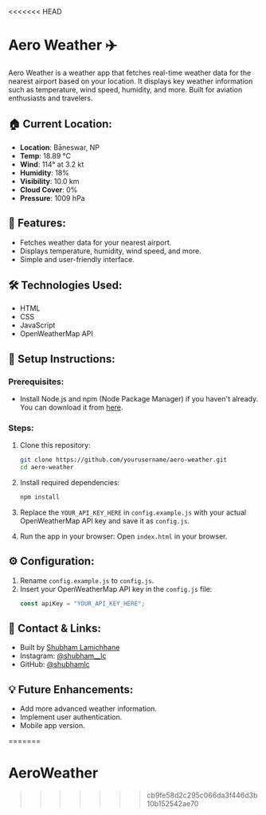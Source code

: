 <<<<<<< HEAD
# Aero Weather ✈️

Aero Weather is a weather app that fetches real-time weather data for the nearest airport based on your location. It displays key weather information such as temperature, wind speed, humidity, and more. Built for aviation enthusiasts and travelers.

## 🏠 Current Location:
- **Location**: Bāneswar, NP
- **Temp**: 18.89 °C
- **Wind**: 114° at 3.2 kt
- **Humidity**: 18%
- **Visibility**: 10.0 km
- **Cloud Cover**: 0%
- **Pressure**: 1009 hPa

## 🔧 Features:
- Fetches weather data for your nearest airport.
- Displays temperature, humidity, wind speed, and more.
- Simple and user-friendly interface.

## 🛠️ Technologies Used:
- HTML
- CSS
- JavaScript
- OpenWeatherMap API

## 🚀 Setup Instructions:

### Prerequisites:
- Install Node.js and npm (Node Package Manager) if you haven't already. You can download it from [here](https://nodejs.org/).

### Steps:
1. Clone this repository:
    ```bash
    git clone https://github.com/yourusername/aero-weather.git
    cd aero-weather
    ```

2. Install required dependencies:
    ```bash
    npm install
    ```

3. Replace the `YOUR_API_KEY_HERE` in `config.example.js` with your actual OpenWeatherMap API key and save it as `config.js`.

4. Run the app in your browser:
    Open `index.html` in your browser.

## ⚙️ Configuration:
1. Rename `config.example.js` to `config.js`.
2. Insert your OpenWeatherMap API key in the `config.js` file:
    ```js
    const apiKey = "YOUR_API_KEY_HERE";
    ```

## 📱 Contact & Links:
- Built by [Shubham Lamichhane](https://github.com/yourusername)
- Instagram: [@shubham__lc](https://instagram.com/yourusername)
- GitHub: [@shubhamlc](https://github.com/yourusername)

## 💡 Future Enhancements:
- Add more advanced weather information.
- Implement user authentication.
- Mobile app version.

=======
# AeroWeather
>>>>>>> cb9fe58d2c295c066da3f446d3b10b152542ae70

